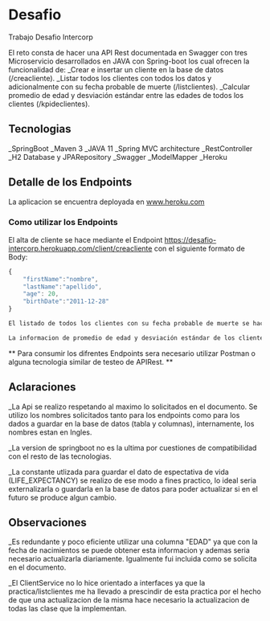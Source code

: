 # Desafio
Trabajo Desafio Intercorp


El reto consta de hacer una API Rest documentada en Swagger con tres Microservicio desarrollados en JAVA con Spring-boot los cual ofrecen la funcionalidad de:
_Crear e insertar un cliente en la base de datos (/creacliente).
_Listar todos los clientes con todos los datos y adicionalmente con su fecha probable de muerte (/listclientes).
_Calcular promedio de edad y desviación estándar entre las edades de todos los clientes (/kpideclientes).

## Tecnologias

_SpringBoot	
_Maven 3
_JAVA 11
_Spring MVC architecture
_RestController
_H2 Database y JPARepository 
_Swagger
_ModelMapper
_Heroku

## Detalle de los Endpoints

La aplicacion se encuentra deployada en www.heroku.com

### Como utilizar los Endpoints

El alta de cliente se hace mediante el Endpoint https://desafio-intercorp.herokuapp.com/client/creacliente con el siguiente formato de Body:
```js
{
    "firstName":"nombre",
    "lastName":"apellido",
    "age": 20,
    "birthDate":"2011-12-28"
}
```
```sh
El listado de todos los clientes con su fecha probable de muerte se hace mediante el Endpoint https://desafio-intercorp.herokuapp.com/client/listclientes.
```
```sh
La informacion de promedio de edad y desviación estándar de los clientes se obtiene mediante el Endpoint https://desafio-intercorp.herokuapp.com/client/kpideclientes.
```
** Para consumir los difrentes Endpoints sera necesario utilizar Postman o alguna tecnologia similar de testeo de APIRest. **

## Aclaraciones

_La Api se realizo respetando al maximo lo solicitados en el documento. Se utilizo los nombres solicitados tanto para los endpoints como para los dados a guardar en la base de datos (tabla y columnas), internamente, los nombres estan en Ingles.

_La version de springboot no es la ultima por cuestiones de compatibilidad con el resto de las tecnologias.

_La constante utlizada para guardar el dato de espectativa de vida (LIFE_EXPECTANCY) se realizo de ese modo a fines practico, lo ideal seria externalizarla o guardarla 
en la base de datos para poder actualizar si en el futuro se produce algun cambio.

## Observaciones

_Es redundante y poco eficiente utilizar una columna "EDAD" ya que con la fecha de nacimientos se puede obtener esta informacion y ademas seria necesario actualizarla diariamente. Igualmente fui incluida como se solicita en el documento.

_El ClientService no lo hice orientado a interfaces ya que la practica/listclientes me ha llevado a prescindir de esta practica por el hecho de que una actualizacion de la misma hace necesario la actualizacion de todas las clase que la implementan.
